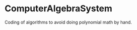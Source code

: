 ComputerAlgebraSystem
=====================

Coding of algorithms to avoid doing polynomial math by hand.
